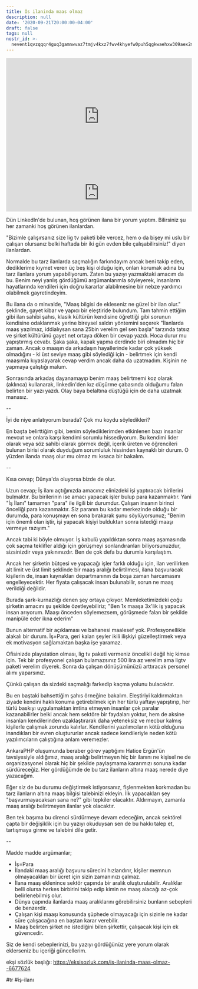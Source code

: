 ```yaml
---
title: Is ilaninda maas olmaz
description: null
date: '2020-09-21T20:00:00-04:00'
draft: false
tags: null
nostr_id: >-
  nevent1qvzqqqr4guq3gamnwvaz7tmjv4kxz7fwv4khyefw0puh5qgkwaehxw309aex2mrp0yhxummnw3ezucnpdejqqg86d2u5quhzn96vx9cguhzzersfcs2886xgdytnjsge6s9ljh5gksmvm2t4
---
```



<iframe height="315" style="width: 100%" src="https://www.youtube.com/embed/IlQkPvkF9nM" frameborder="0" allow="accelerometer; autoplay; clipboard-write; encrypted-media; gyroscope; picture-in-picture" allowfullscreen></iframe>

<iframe src="https://anchor.fm/delirehberi/embed/episodes/lannda-Maa-Olmaz-eme43a" height="102px" style="width:100%" frameborder="0" scrolling="no"></iframe>

Dün LinkedIn'de bulunan, hoş görünen ilana bir yorum yaptım. Bilirsiniz şu her zamanki hoş görünen ilanlardan. 

"Bizimle çalışırsanız size lig tv paketi bile vercez, hem o da bişey mi uslu bir çalışan olursanız belki haftada bir iki gün evden bile çalışabilirsiniz!" diyen ilanlardan.
<!--more-->

Normalde bu tarz ilanlarda saçmalığın farkındayım ancak beni takip eden, dediklerime kıymet veren üç beş kişi olduğu için, onları korumak adına bu tarz ilanlara yorum yapabiliyorum. Zaten bu yazıyı yazmaktaki amacım da bu. Benim neyi yanlış gördüğümü argümanlarımla söyleyerek, insanların hayatlarında kendileri için doğru kararlar alabilmesine bir nebze yardımcı olabilmek gayretindeyim. 

Bu ilana da o minvalde, "Maaş bilgisi de ekleseniz ne güzel bir ilan olur." şeklinde, gayet kibar ve yapıcı bir eleştiride bulundum. Tam tahmin ettiğim gibi ilan sahibi şahıs, klasik kültürün kendisine öğrettiği gibi sorunun kendisine odaklanmak yerine bireysel saldırı yöntemini seçerek "İlanlarda maaş yazılmaz, iddialıysan sana 25bin verelim gel sen başla" tarzında tatsız ve şirket kültürünü gayet net ortaya döken bir cevap yazdı. Hoca durur mu yapıştırmış cevabı. Şaka şaka, kapak yapma derdinde biri olmadım hiç bir zaman. Ancak o maaşın da arkadaşın hayallerinde kadar çok yüksek olmadığını - ki üst seviye maaş gibi söylediği için - belirtmek için kendi maaşımla kıyaslayarak cevap verdim ancak daha da uzatmadım. Kişinin ne yapmaya çalıştığı malum. 

Sonrasında arkadaş dayanamayıp benim maaş belirtmemi koz olarak (aklınca) kullanarak, linkedin'den kız düşürme çabasında olduğumu falan belirten bir yazı yazdı. Olay baya belaltına düştüğü için de daha uzatmak manasız.

--

İyi de niye anlatıyorum burada? Çok mu koydu söyledikleri?

En başta belirttiğim gibi, benim söylediklerimden etkinlenen bazı insanlar mevcut ve onlara karşı kendimi sorumlu hissediyorum. Bu kendimi lider olarak veya söz sahibi olarak görmek değil, içerik üreten ve öğrencileri bulunan birisi olarak duyduğum sorumluluk hissinden kaynaklı bir durum. O yüzden ilanda maaş olur mu olmaz mı kısaca bir bakalım.

--

Kısa cevap; Dünya'da oluyorsa bizde de olur. 

Uzun cevap; İş ilanı açtığınızda amacınız elinizdeki işi yaptıracak birilerini bulmaktır. Bu birilerinin ise amacı yapacak işler bulup para kazanmaktır. Yani "İş İlanı" tamamen "para" ile ilgili bir durumdur. Çalışan insanın birinci önceliği para kazanmaktır. Siz paranın bu kadar merkezinde olduğu bir durumda, para konuşmayı en sona bırakarak şunu söylüyorsunuz; "Benim için önemli olan iştir, işi yapacak kişiyi bulduktan sonra istediği maaşı vermeye razıyım."

Ancak tabi ki böyle olmuyor. İş kabulü yapıldıktan sonra maaş aşamasında çok saçma teklifler aldığı için görüşmeyi sonlandıranları biliyorsunuzdur, sizsinizdir veya yakınınızdır. Ben de çok defa bu durumla karşılaştım. 

Ancak her şirketin bütçesi ve yapacağı işler farklı olduğu için, ilan verilirken alt limit ve üst limit şeklinde bir maaş aralığı belirtilmesi, ilana başvuracak kişilerin de, insan kaynakları departmanının da boşa zaman harcamasını engelleyecektir. Her fiyata çalışacak insan bulunabilir, sorun ne maaş verildiği değildir.

Burada şark-kurnazlığı denen şey ortaya çıkıyor. Memleketimizdeki çoğu şirketin amacını şu şekilde özetleyebiliriz; "Ben 1x maaşa 3x'lik iş yapacak insan arıyorum. Maaşı önceden söylemezsem, görüşmede falan bir şekilde manipüle eder ikna ederim"

Bunun alternatif bir açıklaması ve bahanesi maalesef yok. Profesyonellikle alakalı bir durum. İş=Para, geri kalan şeyler ikili ilişkiyi güzelleştirmek veya ek motivasyon sağlamaktan başka işe yaramaz.

Ofisinizde playstation olması, lig tv paketi vermeniz öncelikli değil hiç kimse için. Tek bir profesyonel çalışan bulamazsınız 500 lira az verelim ama ligtv paketi verelim diyerek. Sonra da çalışan dönüşümünüzü arttıracak personel alımı yaparsınız.

Çünkü çalışan da sizdeki saçmalığı farkedip kaçma yolunu bulacaktır.

Bu en baştaki bahsettiğim şahıs örneğine bakalım. Eleştiriyi kaldırmaktan ziyade kendini haklı konuma getirebilmek için her türlü yaftayı yapıştırıp, her türlü baskıyı uygulamaktan imtina etmeyen insanlar çok paralar kazanabilirler belki ancak hem sektöre bir faydaları yoktur, hem de aksine insanları kendilerinden uzaklaştırarak daha yeteneksiz ve mecbur kalmış kişilerle çalışmak zorunda kalırlar. Kendilerini yazılımcıların kötü olduğuna inandıkları bir evren oluştururlar ancak sadece kendileriyle neden kötü yazılımcıların çalıştığına anlam veremezler.

AnkaraPHP oluşumunda beraber görev yaptığımı Hatice Ergün'ün tavsiyesiyle aldığımız, maaş aralığı belirtmeyen hiç bir ilanını ne kişisel ne de organizasyonel olarak hiç bir şekilde paylaşmama kararımızı sonuna kadar sürdüreceğiz. Her gördüğümde de bu tarz ilanların altına maaş nerede diye yazacağım. 

Eğer siz de bu durumu değiştirmek istiyorsanız, fişlenmekten korkmadan bu tarz ilanların altına maaş bilgisi talebinizi ekleyin. İlk yapacakları şey "başvurmayacaksan sana ne?" gibi tepkiler olacaktır. Aldırmayın, zamanla maaş aralığı belirtmeyen ilanlar yok olacaktır. 

Ben tek başıma bu direnci sürdürmeye devam edeceğim, ancak sektörel çapta bir değişiklik için bu yazıyı okuduysan sen de bu hakkı talep et, tartışmaya girme ve talebini dile getir.

--

Madde madde argümanlar;

- İş=Para
- İlandaki maaş aralığı başvuru sürecini hızlandırır, kişiler memnun olmayacakları bir ücret için sizin zamanınızı çalmaz.
- İlana maaş eklenince sektör çapında bir aralık oluşturulabilir. Aralıklar belli olursa herkes birbirini takip edip kimin ne maaş alacağı az-çok belirlenebilmiş olur.
- Dünya çapında ilanlarda maaş aralıklarını görebilirsiniz bunların sebepleri de benzerdir.
- Çalışan kişi maaşı konusunda şüphede olmayacağı için sizinle ne kadar süre çalışacağına en baştan karar verebilir.
- Maaş belirten şirket ne istediğini bilen şirkettir, çalışacak kişi için ek güvencedir.

Siz de kendi sebeplerinizi, bu yazıyı gördüğünüz yere yorum olarak eklerseniz bu içeriği güncellerim.

ekşi sözlük başlığı: https://eksisozluk.com/is-ilaninda-maas-olmaz--6677624

#tr #iş-ilanı
